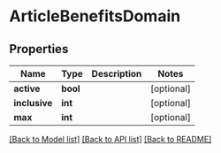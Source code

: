 # ArticleBenefitsDomain

## Properties
Name | Type | Description | Notes
------------ | ------------- | ------------- | -------------
**active** | **bool** |  | [optional] 
**inclusive** | **int** |  | [optional] 
**max** | **int** |  | [optional] 

[[Back to Model list]](../../README.md#documentation-for-models) [[Back to API list]](../../README.md#documentation-for-api-endpoints) [[Back to README]](../../README.md)


